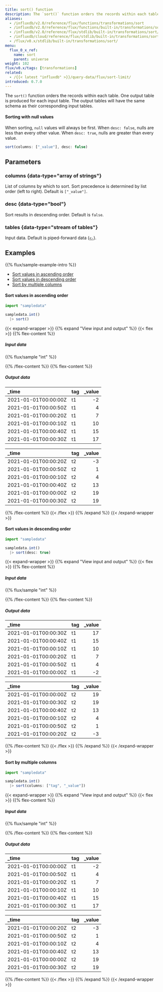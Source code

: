 ```yaml
---
title: sort() function
description: The `sort()` function orders the records within each table.
aliases:
  - /influxdb/v2.0/reference/flux/functions/transformations/sort
  - /influxdb/v2.0/reference/flux/functions/built-in/transformations/sort/
  - /influxdb/v2.0/reference/flux/stdlib/built-in/transformations/sort/
  - /influxdb/cloud/reference/flux/stdlib/built-in/transformations/sort/
  - /flux/v0.x/stdlib/built-in/transformations/sort/
menu:
  flux_0_x_ref:
    name: sort
    parent: universe
weight: 102
flux/v0.x/tags: [transformations]
related:
  - /{{< latest "influxdb" >}}/query-data/flux/sort-limit/
introduced: 0.7.0
---
```


The `sort()` function orders the records within each table.
One output table is produced for each input table.
The output tables will have the same schema as their corresponding input tables.

#### Sorting with null values
When sorting, `null` values will always be first.
When `desc: false`, nulls are less than every other value.
When `desc: true`, nulls are greater than every value.

```js
sort(columns: ["_value"], desc: false)
```

## Parameters

### columns {data-type="array of strings"}
List of columns by which to sort.
Sort precedence is determined by list order (left to right).
Default is `["_value"]`.

### desc {data-type="bool"}
Sort results in descending order.
Default is `false`.

### tables {data-type="stream of tables"}
Input data.
Default is piped-forward data ([`<-`](/flux/v0.x/spec/expressions/#pipe-expressions)).

## Examples
{{% flux/sample-example-intro %}}

- [Sort values in ascending order](#sort-values-in-ascending-order)
- [Sort values in descending order](#sort-values-in-descending-order)
- [Sort by multiple columns](#sort-by-multiple-columns)

#### Sort values in ascending order
```js
import "sampledata"

sampledata.int()
  |> sort()
```

{{< expand-wrapper >}}
{{% expand "View input and output" %}}
{{< flex >}}
{{% flex-content %}}

##### Input data
{{% flux/sample "int" %}}

{{% /flex-content %}}
{{% flex-content %}}

##### Output data
| _time                | tag | _value |
| :------------------- | :-- | -----: |
| 2021-01-01T00:00:00Z | t1  |     -2 |
| 2021-01-01T00:00:50Z | t1  |      4 |
| 2021-01-01T00:00:20Z | t1  |      7 |
| 2021-01-01T00:00:10Z | t1  |     10 |
| 2021-01-01T00:00:40Z | t1  |     15 |
| 2021-01-01T00:00:30Z | t1  |     17 |

| _time                | tag | _value |
| :------------------- | :-- | -----: |
| 2021-01-01T00:00:20Z | t2  |     -3 |
| 2021-01-01T00:00:50Z | t2  |      1 |
| 2021-01-01T00:00:10Z | t2  |      4 |
| 2021-01-01T00:00:40Z | t2  |     13 |
| 2021-01-01T00:00:00Z | t2  |     19 |
| 2021-01-01T00:00:30Z | t2  |     19 |
{{% /flex-content %}}
{{< /flex >}}
{{% /expand %}}
{{< /expand-wrapper >}}

#### Sort values in descending order
```js
import "sampledata"

sampledata.int()
  |> sort(desc: true)
```

{{< expand-wrapper >}}
{{% expand "View input and output" %}}
{{< flex >}}
{{% flex-content %}}

##### Input data
{{% flux/sample "int" %}}

{{% /flex-content %}}
{{% flex-content %}}

##### Output data
| _time                | tag | _value |
| :------------------- | :-- | -----: |
| 2021-01-01T00:00:30Z | t1  |     17 |
| 2021-01-01T00:00:40Z | t1  |     15 |
| 2021-01-01T00:00:10Z | t1  |     10 |
| 2021-01-01T00:00:20Z | t1  |      7 |
| 2021-01-01T00:00:50Z | t1  |      4 |
| 2021-01-01T00:00:00Z | t1  |     -2 |

| _time                | tag | _value |
| :------------------- | :-- | -----: |
| 2021-01-01T00:00:00Z | t2  |     19 |
| 2021-01-01T00:00:30Z | t2  |     19 |
| 2021-01-01T00:00:40Z | t2  |     13 |
| 2021-01-01T00:00:10Z | t2  |      4 |
| 2021-01-01T00:00:50Z | t2  |      1 |
| 2021-01-01T00:00:20Z | t2  |     -3 |
{{% /flex-content %}}
{{< /flex >}}
{{% /expand %}}
{{< /expand-wrapper >}}

#### Sort by multiple columns
```js
import "sampledata"

sampledata.int()
  |> sort(columns: ["tag", "_value"])
```

{{< expand-wrapper >}}
{{% expand "View input and output" %}}
{{< flex >}}
{{% flex-content %}}

##### Input data
{{% flux/sample "int" %}}

{{% /flex-content %}}
{{% flex-content %}}

##### Output data
| _time                | tag | _value |
| :------------------- | :-- | -----: |
| 2021-01-01T00:00:00Z | t1  |     -2 |
| 2021-01-01T00:00:50Z | t1  |      4 |
| 2021-01-01T00:00:20Z | t1  |      7 |
| 2021-01-01T00:00:10Z | t1  |     10 |
| 2021-01-01T00:00:40Z | t1  |     15 |
| 2021-01-01T00:00:30Z | t1  |     17 |

| _time                | tag | _value |
| :------------------- | :-- | -----: |
| 2021-01-01T00:00:20Z | t2  |     -3 |
| 2021-01-01T00:00:50Z | t2  |      1 |
| 2021-01-01T00:00:10Z | t2  |      4 |
| 2021-01-01T00:00:40Z | t2  |     13 |
| 2021-01-01T00:00:00Z | t2  |     19 |
| 2021-01-01T00:00:30Z | t2  |     19 |
{{% /flex-content %}}
{{< /flex >}}
{{% /expand %}}
{{< /expand-wrapper >}}
